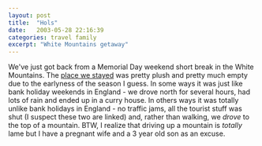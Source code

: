 ```yaml
---
layout: post
title:  "Hols"
date:   2003-05-28 22:16:39
categories: travel family
excerpt: "White Mountains getaway"
---
```

We've just got back from a Memorial Day weekend short break in the White Mountains. The <a href="http://www.luxurymountaingetaways.com/NordicVillage/index.html" name="Luxury Mountain Getaways">place we stayed</a> was pretty plush and pretty much empty due to the earlyness of the season I guess. In some ways it was just like bank holiday weekends in England - we drove north for several hours, had lots of rain and ended up in a curry house. In others ways it was totally unlike bank holidays in England - no traffic jams, all the tourist stuff was shut (I suspect these two are linked) and, rather than walking, we <i>drove</i> to the top of a mountain. BTW, I realize that driving up a mountain is <i>totally</i> lame but I have a pregnant wife and a 3 year old son as an excuse.

